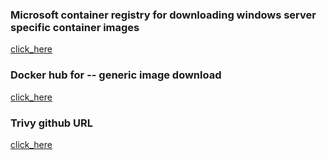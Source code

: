 ### Microsoft container registry for downloading windows server specific container images

[click_here](https://mcr.microsoft.com/)

### Docker hub for -- generic image download 

[click_here](https://hub.docker.com/)

### Trivy github URL 

[click_here](https://github.com/aquasecurity/trivy.git)

